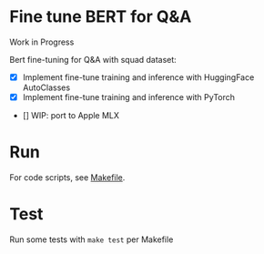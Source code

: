 # Fine tune BERT for Q&A

Work in Progress

Bert fine-tuning for Q&A with squad dataset:

- [x] Implement fine-tune training and inference with HuggingFace AutoClasses
- [x] Implement fine-tune training and inference with PyTorch
- [] WIP: port to Apple MLX

# Run

For code scripts, see [Makefile](Makefile).

# Test

Run some tests with `make test` per Makefile
